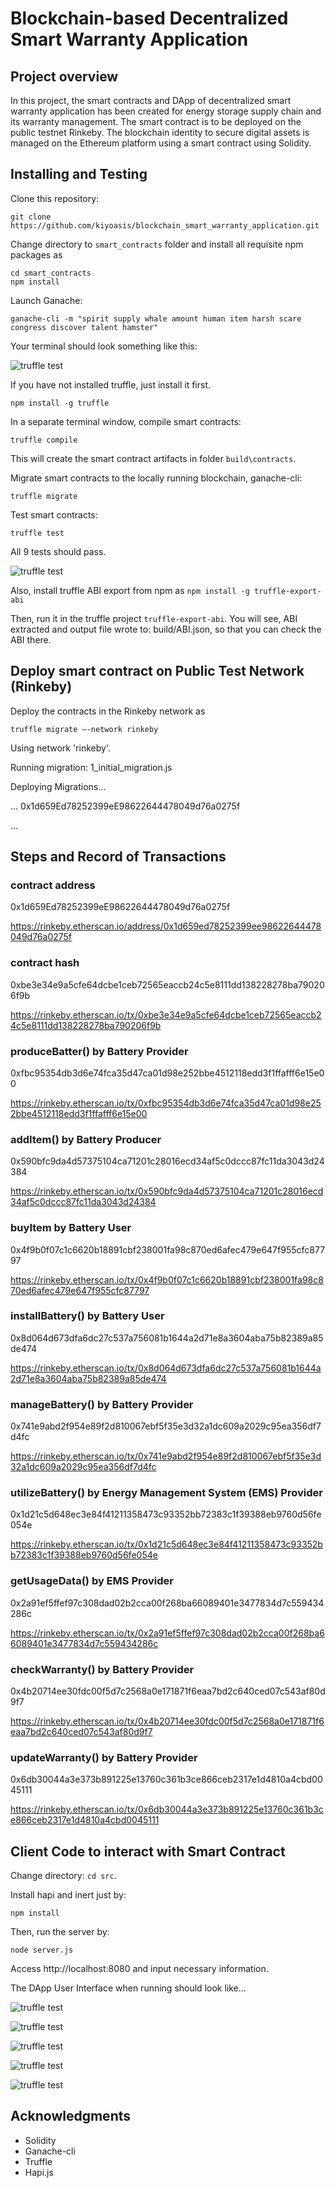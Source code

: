 # Blockchain-based Decentralized Smart Warranty Application 

## Project overview

In this project, the smart contracts and DApp of decentralized smart warranty application has been created for energy storage supply chain and its warranty management.
The smart contract is to be deployed on the public testnet Rinkeby. 
The blockchain identity to secure digital assets is managed on the Ethereum platform using a smart contract using Solidity.

## Installing and Testing

Clone this repository:

```
git clone https://github.com/kiyoasis/blockchain_smart_warranty_application.git
```

Change directory to ```smart_contracts``` folder and install all requisite npm packages as

```
cd smart_contracts
npm install
```

Launch Ganache:

```
ganache-cli -m "spirit supply whale amount human item harsh scare congress discover talent hamster"
```

Your terminal should look something like this:

![truffle test](images/ganache-cli.png)

If you have not installed truffle, just install it first.
```
npm install -g truffle 
```

In a separate terminal window, compile smart contracts:
```
truffle compile
```

This will create the smart contract artifacts in folder ```build\contracts```.

Migrate smart contracts to the locally running blockchain, ganache-cli:

```
truffle migrate
```

Test smart contracts:

```
truffle test
```

All 9 tests should pass.

![truffle test](images/truffle_test.png)

Also, install truffle ABI export from npm as
``` npm install -g truffle-export-abi ```

Then, run it in the truffle project
``` truffle-export-abi ```.
You will see, ABI extracted and output file wrote to: build/ABI.json, so that you can check the ABI there.

## Deploy smart contract on Public Test Network (Rinkeby)
Deploy the contracts in the Rinkeby network as
```
truffle migrate —-network rinkeby
```

Using network 'rinkeby'.

Running migration: 1_initial_migration.js
  
  Deploying Migrations...

  ... 0x1d659Ed78252399eE98622644478049d76a0275f

  ...

## Steps and Record of Transactions

### contract address
0x1d659Ed78252399eE98622644478049d76a0275f

https://rinkeby.etherscan.io/address/0x1d659ed78252399ee98622644478049d76a0275f


### contract hash
0xbe3e34e9a5cfe64dcbe1ceb72565eaccb24c5e8111dd138228278ba790206f9b

https://rinkeby.etherscan.io/tx/0xbe3e34e9a5cfe64dcbe1ceb72565eaccb24c5e8111dd138228278ba790206f9b

### produceBatter() by Battery Provider
0xfbc95354db3d6e74fca35d47ca01d98e252bbe4512118edd3f1ffafff6e15e00

https://rinkeby.etherscan.io/tx/0xfbc95354db3d6e74fca35d47ca01d98e252bbe4512118edd3f1ffafff6e15e00

### addItem() by Battery Producer
0x590bfc9da4d57375104ca71201c28016ecd34af5c0dccc87fc11da3043d24384

https://rinkeby.etherscan.io/tx/0x590bfc9da4d57375104ca71201c28016ecd34af5c0dccc87fc11da3043d24384

### buyItem by Battery User
0x4f9b0f07c1c6620b18891cbf238001fa98c870ed6afec479e647f955cfc87797

https://rinkeby.etherscan.io/tx/0x4f9b0f07c1c6620b18891cbf238001fa98c870ed6afec479e647f955cfc87797

### installBattery() by Battery User
0x8d064d673dfa6dc27c537a756081b1644a2d71e8a3604aba75b82389a85de474

https://rinkeby.etherscan.io/tx/0x8d064d673dfa6dc27c537a756081b1644a2d71e8a3604aba75b82389a85de474

### manageBattery() by Battery Provider
0x741e9abd2f954e89f2d810067ebf5f35e3d32a1dc609a2029c95ea356df7d4fc

https://rinkeby.etherscan.io/tx/0x741e9abd2f954e89f2d810067ebf5f35e3d32a1dc609a2029c95ea356df7d4fc

### utilizeBattery() by Energy Management System (EMS) Provider
0x1d21c5d648ec3e84f41211358473c93352bb72383c1f39388eb9760d56fe054e

https://rinkeby.etherscan.io/tx/0x1d21c5d648ec3e84f41211358473c93352bb72383c1f39388eb9760d56fe054e

### getUsageData() by EMS Provider
0x2a91ef5ffef97c308dad02b2cca00f268ba66089401e3477834d7c559434286c

https://rinkeby.etherscan.io/tx/0x2a91ef5ffef97c308dad02b2cca00f268ba66089401e3477834d7c559434286c

### checkWarranty() by Battery Provider
0x4b20714ee30fdc00f5d7c2568a0e171871f6eaa7bd2c640ced07c543af80d9f7

https://rinkeby.etherscan.io/tx/0x4b20714ee30fdc00f5d7c2568a0e171871f6eaa7bd2c640ced07c543af80d9f7

### updateWarranty() by Battery Provider
0x6db30044a3e373b891225e13760c361b3ce866ceb2317e1d4810a4cbd0045111 

https://rinkeby.etherscan.io/tx/0x6db30044a3e373b891225e13760c361b3ce866ceb2317e1d4810a4cbd0045111

## Client Code to interact with Smart Contract

Change directory: ```cd src```. 

Install hapi and inert just by:

```
npm install
```

Then, run the server by:
```
node server.js
```

Access http://localhost:8080 and input necessary information.

The DApp User Interface when running should look like...

![truffle test](images/page1.png)

![truffle test](images/page2.png)

![truffle test](images/page3.png)

![truffle test](images/page4.png)

![truffle test](images/page5.png)

## Acknowledgments

* Solidity
* Ganache-cli
* Truffle
* Hapi.js
